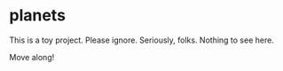 # planets
This is a toy project.
Please ignore.
Seriously, folks. Nothing to see here.



Move along!
